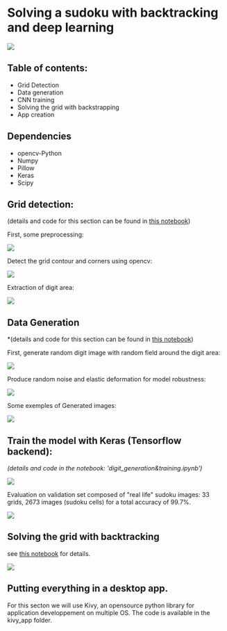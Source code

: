 # Solving a sudoku with backtracking and deep learning

![](app.gif)

## Table of contents:

* Grid Detection
* Data generation
* CNN training
* Solving the grid with backstrapping
* App creation


## Dependencies 

* opencv-Python
* Numpy
* Pillow
* Keras
* Scipy

## Grid detection:

(details and code for this section can be found in [this notebook](grid_detection.ipynb))

First, some preprocessing:

![](plots/img_preprocessing.png)

Detect the grid contour and corners using opencv:

![](plots/grid_detection.png)

Extraction of digit area:

![](plots/grid.png)

## Data Generation

*(details and code for this section can be found in [this notebook](digit_generation&training.ipynb))

First, generate random digit image with random field around the digit area:

![](plots/cell_selection.png)


Produce random noise and elastic deformation for model robustness:

![](plots/noisy_images.png)


Some exemples of Generated images:

![](plots/digits.png)

## Train the model with Keras (Tensorflow backend):

*(details and code in the notebook: 'digit_generation&training.ipynb')*

![](plots/training_stats2.png)

Evaluation on validation set composed of "real life" sudoku images:
33 grids, 2673 images (sudoku cells) for a total accuracy of 99.7%.

![](plots/conf_matrix3.png)

## Solving the grid with backtracking

see [this notebook](solve_grid.ipynb) for details.

![](plots/final_display.png)

## Putting everything in a desktop app.

For this secton we will use Kivy, an opensource python library for application developpement on multiple OS.
The code is available in the kivy_app folder.




